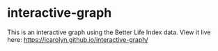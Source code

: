 # interactive-graph
This is an interactive graph using the Better Life Index data.
VIew it live here: https://icarolyn.github.io/interactive-graph/
